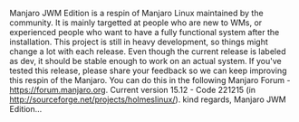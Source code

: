 Manjaro JWM Edition is a respin of Manjaro Linux maintained by the community. It is mainly targetted at people who are new to WMs, or experienced people who want to have a fully functional system after the installation. This project is still in heavy development, so things might change a lot with each release. Even though the current release is labeled as dev, it should be stable enough to work on an actual system. If you've tested this release, please share your feedback so we can keep improving this respin of the Manjaro. You can do this in the following Manjaro Forum - https://forum.manjaro.org. Current version 15.12 - Code 221215 (in http://sourceforge.net/projects/holmeslinux/). kind regards, Manjaro JWM Edition...
